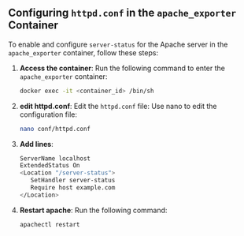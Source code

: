 ## Configuring `httpd.conf` in the `apache_exporter` Container

To enable and configure `server-status` for the Apache server in the `apache_exporter` container, follow these steps:

1. **Access the container**:
   Run the following command to enter the `apache_exporter` container:
   ```bash
   docker exec -it <container_id> /bin/sh
   ```

2. **edit httpd.conf**:
   Edit the `httpd.conf` file: Use nano to edit the configuration file:
   ```bash
   nano conf/httpd.conf
   ```

3. **Add lines**:
   ```bash
   ServerName localhost
   ExtendedStatus On
   <Location "/server-status">
      SetHandler server-status
      Require host example.com
   </Location>
   ```

4. **Restart apache**:
   Run the following command:
   ```bash
   apachectl restart
   ```
